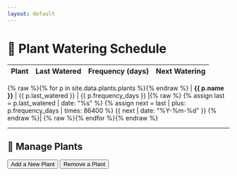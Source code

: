 ```yaml
---
layout: default
---
```


# 🌱 Plant Watering Schedule

| Plant      | Last Watered | Frequency (days) | Next Watering |
| ---------- | ------------ | ---------------- | ------------- |
{% raw %}{% for p in site.data.plants.plants %}{% endraw %}
| **{{ p.name }}** | {{ p.last_watered }} | {{ p.frequency_days }} |{% raw %}
  {% assign last = p.last_watered | date: "%s" %}
  {% assign next = last | plus: p.frequency_days | times: 86400 %}
  {{ next | date: "%Y-%m-%d" }} {% endraw %}|
{% raw %}{% endfor %}{% endraw %}

---

<section id="manage-plants">
  <h2>🌿 Manage Plants</h2>
  <button onclick="showAdd()">Add a New Plant</button>
  <button onclick="showRemove()">Remove a Plant</button>

  <form id="add-form" style="display:none">
    <h3>Add Plant</h3>
    <label>Name <input type="text" id="name-add" required></label>
    <label>Start date <input type="date" id="start_date-add" required></label>
    <label>Frequency (days) <input type="number" id="frequency_days-add" required min="1"></label>
    <button type="submit">Add</button>
  </form>

  <form id="remove-form" style="display:none">
    <h3>Remove Plant</h3>
    <label>Name <input type="text" id="name-remove" required placeholder="Exact plant name"></label>
    <button type="submit">Remove</button>
  </form>

  <div id="status"></div>
</section>

<script src="https://cdn.jsdelivr.net/npm/@octokit/core/dist-web/index.js"></script>
<script>
  const CLIENT_ID = "YOUR_CLIENT_ID_HERE"; // You still need to replace this if using OAuth form
  const REDIRECT_URI = window.location.origin + '/oauth-callback.html';
  const SCOPE = "repo";

  async function handleOAuthCallback() {
    const params = new URLSearchParams(location.search);
    if (params.has('code')) {
      const code = params.get('code');
      // You still need to replace this if using OAuth form
      const resp = await fetch(`https://your-token-exchange.example.com/exchange?code=${code}`);
      const { token } = await resp.json();
      localStorage.setItem('gh_token', token);
      window.location.href = '/';
    }
  }

  function showAdd() {
    document.getElementById('add-form').style.display = 'block';
    document.getElementById('remove-form').style.display = 'none';
  }
  function showRemove() {
    document.getElementById('remove-form').style.display = 'block';
    document.getElementById('add-form').style.display = 'none';
  }

  function initUI() {
    handleOAuthCallback().then(() => {
      const token = localStorage.getItem('gh_token');
      if (!token) {
        // Consider if OAuth flow should be initiated automatically or via a button
        // location.href = `https://github.com/login/oauth/authorize?client_id=${CLIENT_ID}&redirect_uri=${encodeURIComponent(REDIRECT_URI)}&scope=${SCOPE}`;
      } else {
        setupForms(token);
      }
    });
  }

  function setupForms(token) {
    const octokit = new Octokit.Core({ auth: token });
    document.getElementById('add-form').onsubmit = async e => {
      e.preventDefault();
      const name = document.getElementById('name-add').value;
      const start = document.getElementById('start_date-add').value;
      const freq = document.getElementById('frequency_days-add').value;
      document.getElementById('status').textContent = 'Sending add request…';
      await octokit.request('POST /repos/{owner}/{repo}/issues', { owner: 'le-cmyk', repo: 'vigilant-telegram', title: `[Add Plant] ${name}`, labels: ['add-plant'], body: `name: ${name}\nstart_date: ${start}\nfrequency_days: ${freq}` });
      document.getElementById('status').textContent = '✅ Add request sent.';
      e.target.reset();
    };
    document.getElementById('remove-form').onsubmit = async e => {
      e.preventDefault();
      const name = document.getElementById('name-remove').value;
      document.getElementById('status').textContent = 'Sending remove request…';
      await octokit.request('POST /repos/{owner}/{repo}/issues', { owner: 'le-cmyk', repo: 'vigilant-telegram', title: `[Remove Plant] ${name}`, labels: ['remove-plant'], body: `name: ${name}` });
      document.getElementById('status').textContent = '✅ Remove request sent.';
      e.target.reset();
    };
  }

  // Check if OAuth is intended before automatically redirecting or setting up forms
  // For now, let's assume the user might not have OAuth set up, so we don't auto-redirect.
  // If you have CLIENT_ID and the exchange endpoint, you can uncomment the redirect in initUI.
  // initUI(); // Call this if you want the OAuth flow to start or forms to be active
  
  // Fallback or alternative: If not using OAuth, the forms won't work.
  // Consider adding a message here if OAuth is not configured.
  // Or, if OAuth is optional, ensure the page is still useful without it.
  // For now, the buttons will show, but forms won't submit without a token.
  // You might want to hide the forms or provide a login button if no token.
  
  // If you want to enable the forms without OAuth immediately (e.g. for testing issue creation directly)
  // you would need a different mechanism or a pre-configured token, which is not secure for client-side.
  // The current design relies on OAuth for the site forms.
  // The GitHub Issue forms will work independently.

  // To make the "Add" and "Remove" buttons visible and forms functional *if* a token exists (e.g. from a previous OAuth login):
  if (localStorage.getItem('gh_token')) {
    setupForms(localStorage.getItem('gh_token'));
  } else {
    // Optionally, guide user to log in or explain that forms are disabled.
    // For example, disable buttons or show a message:
    // document.getElementById('status').textContent = "Please log in via GitHub to manage plants from this page.";
    // Or, if you want to attempt OAuth flow:
    // initUI();
  }
  // Making showAdd/showRemove globally accessible for the buttons
  window.showAdd = showAdd;
  window.showRemove = showRemove;

</script>
